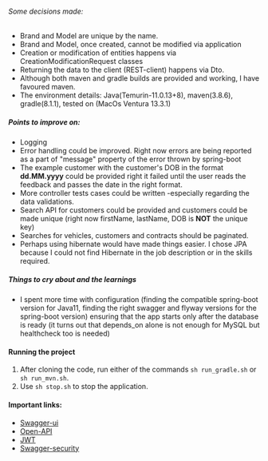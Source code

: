 ###### Some decisions made:
- Brand and Model are unique by the name.
- Brand and Model, once created, cannot be modified via application
- Creation or modification of entities happens via <Entity>CreationModificationRequest classes
- Returning the data to the client (REST-client) happens via <Entity>Dto.
- Although both maven and gradle builds are provided and working, I have favoured maven.
- The environment details: Java(Temurin-11.0.13+8), maven(3.8.6), gradle(8.1.1), tested on (MacOs Ventura 13.3.1)


##### Points to improve on:
- Logging
- Error handling could be improved. Right now errors are being reported as a part of "message" property of the error thrown by spring-boot
- The example customer with the customer's DOB in the format **dd.MM.yyyy** could be provided right it failed until the user reads the feedback and passes the date in the right format.
- More controller tests cases could be written -especially regarding the data validations.
- Search API for customers could be provided and customers could be made unique (right now firstName, lastName, DOB is **NOT** the unique key)
- Searches for vehicles, customers and contracts should be paginated.
- Perhaps using hibernate would have made things easier. I chose JPA because I could not find Hibernate in the job description or in the skills required.

##### Things to cry about and the learnings
- I spent more time with configuration (finding the compatible spring-boot version for Java11, finding the right swagger and flyway versions for the spring-boot version) ensuring that the app starts only after the database is ready (it turns out that depends_on alone is not enough for MySQL but healthcheck too is needed)

#### Running the project
1. After cloning the code, run either of the commands `sh run_gradle.sh` or `sh run_mvn.sh`.
2. Use `sh stop.sh` to stop the application.


#### Important links:
- [Swagger-ui](http://localhost:8080/swagger-ui.html)
- [Open-API](http://localhost:8080/v3/api-docs/)
- [JWT](https://www.javainuse.com/spring/boot-jwt)
- [Swagger-security](https://github.com/springfox/springfox/issues/2194)